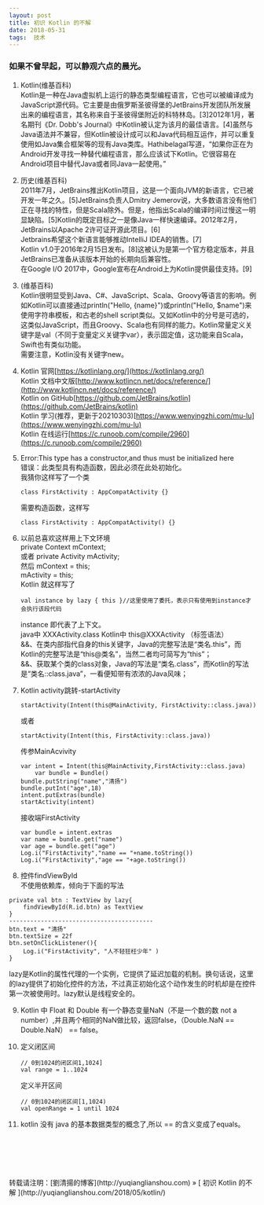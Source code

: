 ```yaml
---
layout: post  
title: 初识 Kotlin 的不解 
date: 2018-05-31  
tags:  技术
---
```

### 如果不曾早起，可以静观六点的晨光。  
 
1. Kotlin(维基百科)    
Kotlin是一种在Java虚拟机上运行的静态类型编程语言，它也可以被编译成为JavaScript源代码。它主要是由俄罗斯圣彼得堡的JetBrains开发团队所发展出来的编程语言，其名称来自于圣彼得堡附近的科特林岛。[3]2012年1月，著名期刊《Dr. Dobb's Journal》中Kotlin被认定为该月的最佳语言。[4]虽然与Java语法并不兼容，但Kotlin被设计成可以和Java代码相互运作，并可以重复使用如Java集合框架等的现有Java类库。Hathibelagal写道，“如果你正在为Android开发寻找一种替代编程语言，那么应该试下Kotlin。它很容易在Android项目中替代Java或者同Java一起使用。”  

2. 历史(维基百科)  
2011年7月，JetBrains推出Kotlin项目，这是一个面向JVM的新语言，它已被开发一年之久。[5]JetBrains负责人Dmitry Jemerov说，大多数语言没有他们正在寻找的特性，但是Scala除外。但是，他指出Scala的编译时间过慢这一明显缺陷。[5]Kotlin的既定目标之一是像Java一样快速编译。2012年2月，JetBrains以Apache 2许可证开源此项目。[6]  
Jetbrains希望这个新语言能够推动IntelliJ IDEA的销售。[7]  
Kotlin v1.0于2016年2月15日发布。[8]这被认为是第一个官方稳定版本，并且JetBrains已准备从该版本开始的长期向后兼容性。  
在Google I/O 2017中，Google宣布在Android上为Kotlin提供最佳支持。[9]   

3. (维基百科)  
Kotlin很明显受到Java、C#、JavaScript、Scala、Groovy等语言的影响。例如Kotlin可以直接通过println("Hello, {name}")或println("Hello, $name")来使用字符串模板，和古老的shell script类似。又如Kotlin中的分号是可选的，这类似JavaScript，而且Groovy、Scala也有同样的能力。Kotlin常量定义关键字是val（不同于变量定义关键字var），表示固定值，这功能来自Scala，Swift也有类似功能。  
需要注意，Kotlin没有关键字new。  

4. Kotlin 官网[https://kotlinlang.org/](https://kotlinlang.org/)  
Kotlin 文档中文版[http://www.kotlincn.net/docs/reference/](http://www.kotlincn.net/docs/reference/)  
Kotlin on GitHub[https://github.com/JetBrains/kotlin](https://github.com/JetBrains/kotlin)  
Kotlin 学习(推荐，更新于20210303)[https://www.wenyingzhi.com/mu-lu](https://www.wenyingzhi.com/mu-lu)  
Kotlin 在线运行[https://c.runoob.com/compile/2960](https://c.runoob.com/compile/2960)      

5. Error:This type has a constructor,and thus must be initialized here  
   错误：此类型具有构造函数，因此必须在此处初始化。  
   我猜你这样写了一个类   
    
    ```
    class FirstActivity : AppCompatActivity {}
    ```

    需要构造函数，这样写  
    ```
    class FirstActivity : AppCompatActivity() {}   
    ```  
7. 以前总喜欢这样用上下文环境  
    private Context mContext;  
    或者 private Activity mActivity;  
    然后 mContext = this;  
    mActivity = this;      
    Kotlin 就这样写了  
    ```
    val instance by lazy { this }//这里使用了委托，表示只有使用到instance才会执行该段代码   
    ```
    instance 即代表了上下文。  
    java中  XXXActivity.class  Kotlin中 this@XXXActivity （标签语法）  
    &&、在类内部指代自身的this关键字，Java的完整写法是“类名.this”，而Kotlin的完整写法是“this@类名”，当然二者均可简写为“this”；  
    &&、获取某个类的class对象，Java的写法是“类名.class”，而Kotlin的写法是“类名::class.java”，一看便知带有浓浓的Java风味；  

8. Kotlin activity跳转-startActivity   
    ```
    startActivity(Intent(this@MainActivity, FirstActivity::class.java))
    ```
    或者  
    ```
    startActivity(Intent(this, FirstActivity::class.java))  
    ```
    传参MainAcvivity  
    ```
    var intent = Intent(this@MainActivity,FirstActivity::class.java)
        var bundle = Bundle()
    bundle.putString("name","清扬")
    bundle.putInt("age",18)
    intent.putExtras(bundle)
    startActivity(intent)
    ```

    接收端FirstActivity 
    ```
    var bundle = intent.extras
    var name = bundle.get("name")
    var age = bundle.get("age")
    Log.i("FirstActivity","name == "+name.toString())
    Log.i("FirstActivity","age == "+age.toString())  
    ```  

9. 控件findViewById  
不使用依赖库，倾向于下面的写法
```
private val btn : TextView by lazy{
    findViewById(R.id.btn) as TextView
}
-----------------------------------------
btn.text = "清扬"
btn.textSize = 22f
btn.setOnClickListener(){
    Log.i("FirstActivity", "人不轻狂枉少年" )
}
```
lazy是Kotlin的属性代理的一个实例，它提供了延迟加载的机制。换句话说，这里的lazy提供了初始化控件的方法，不过真正初始化这个动作发生的时机却是在控件第一次被使用时。lazy默认是线程安全的。  

9. Kotlin 中 Float 和 Double 有一个静态变量NaN（不是一个数的数 not a number）,并且两个相同的NaN做比较，返回false，（Double.NaN == Double.NaN） == false。  


10. 定义闭区间
    ```
    // 0到1024的闭区间1,1024]
    val range = 1..1024
    ```
    定义半开区间
    ```
    // 0到1024的闭区间[1,1024)
    val openRange = 1 until 1024
    ```
11.  kotlin 没有 java 的基本数据类型的概念了,所以 == 的含义变成了equals。
<br/> 
<br/> 
<br/> 
<br/> 
<br/> 
转载请注明：[劉清揚的博客](http://yuqianglianshou.com) » [ 初识 Kotlin 的不解 ](http://yuqianglianshou.com/2018/05/kotlin/)  
<br/>